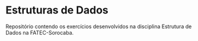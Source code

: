 # Estruturas de Dados 

Repositório contendo os exercícios desenvolvidos na disciplina Estrutura de Dados na FATEC-Sorocaba.